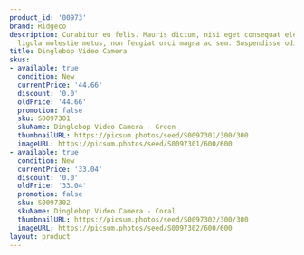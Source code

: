 ```yaml
---
product_id: '00973'
brand: Ridgeco
description: Curabitur eu felis. Mauris dictum, nisi eget consequat elementum, lacus
  ligula molestie metus, non feugiat orci magna ac sem. Suspendisse odio.
title: Dinglebop Video Camera
skus:
- available: true
  condition: New
  currentPrice: '44.66'
  discount: '0.0'
  oldPrice: '44.66'
  promotion: false
  sku: S0097301
  skuName: Dinglebop Video Camera - Green
  thumbnailURL: https://picsum.photos/seed/S0097301/300/300
  imageURL: https://picsum.photos/seed/S0097301/600/600
- available: true
  condition: New
  currentPrice: '33.04'
  discount: '0.0'
  oldPrice: '33.04'
  promotion: false
  sku: S0097302
  skuName: Dinglebop Video Camera - Coral
  thumbnailURL: https://picsum.photos/seed/S0097302/300/300
  imageURL: https://picsum.photos/seed/S0097302/600/600
layout: product
---
```

